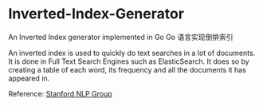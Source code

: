 # Inverted-Index-Generator
An Inverted Index generator implemented in Go
Go 语言实现倒排索引

An inverted index is used to quickly do text searches in a lot of documents. 
It is done in Full Text Search Engines such as ElasticSearch. It does so by creating a table of each word, its frequency and all the documents it has appeared in.

Reference: [Stanford NLP Group](https://nlp.stanford.edu/IR-book/html/htmledition/a-first-take-at-building-an-inverted-index-1.html)

